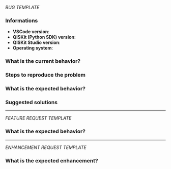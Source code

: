<!-- ⚠️ If you do not respect this template, your issue will be closed -->
<!-- ⚠️ Make sure to browse the opened and closed issues -->

*BUG TEMPLATE* <!-- Delete this header from your issue -->

<!-- ⚠️ Before writing your issue make sure you are using: -->
<!-- VSCode 1.23.x -->
<!-- qiskit-core ^0.5.x -->
<!-- The latest version of QISKit Studio -->

### Informations

- **VSCode version**:
- **QISKit (Python SDK) version**:
- **QISKit Studio version**:
- **Operating system**:

### What is the current behavior?



### Steps to reproduce the problem



### What is the expected behavior?



### Suggested solutions



---

*FEATURE REQUEST TEMPLATE*  <!-- Delete this header from your issue -->

### What is the expected behavior?



---

*ENHANCEMENT REQUEST TEMPLATE*  <!-- Delete this header from your issue -->

### What is the expected enhancement?


